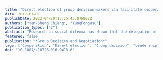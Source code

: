 ```yaml
---
title: "Direct election of group decision-makers can facilitate cooperation in the public goods game"
date: 2017-01-01
publishDate: 2022-04-20T13:25:43.076807Z
authors: ["Yen-Sheng Chiang", "YungFongHsu"]
publication_types: ["2"]
abstract: "Research on social dilemma has shown that the delegation of decision-making to group leaders can increase cooperation in the collective action problem. In this paper, we show that the voting scheme used for the election of leaders could make a difference to the emergence of cooperation. We design a public goods game experiment in which actors elect leaders to make decisions on their behalf in the contribution to public goods. In particular, we compare the leadership elected from direct and indirect election systems. In direct election, a leader is elected directly by majority-votes from a group, whereas in indirect election the group is divided into smaller subgroups and a leader is elected from the elected subgroup leaders. We run a simulation model to show that direct election would choose a more cooperative leader than indirect election when voters’ preferences of leadership are not homogenous. A laboratory experiment with human subjects further indicates that people hold stronger preferences for cooperators as leaders in direct election than in indirect election, suggesting that the voting scheme has an effect not only on the processing of actors’ preferences, but also on the shaping of their preferences of leadership in the public goods dilemma."
featured: false
publication: "*Group Decision and Negotiation*"
tags: ["Cooperation", "Direct election", "Group decision", "Leadership", "Public goods game"]
doi: "10.1007/s10726-016-9478-6"
---
```


